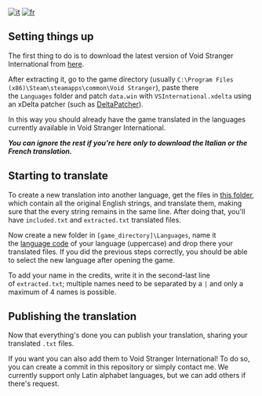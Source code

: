 [![it](https://img.shields.io/badge/italiano-green.svg)](./README.it.md)
[![fr](https://img.shields.io/badge/french-green.svg)](./README.fr.md)

## Setting things up

The first thing to do is to download the latest version of Void Stranger International from [here](/../../releases/latest).

After extracting it, go to the game directory (usually `C:\Program Files (x86)\Steam\steamapps\common\Void Stranger`), paste there the `Languages` folder and patch `data.win` with `VSInternational.xdelta` using an xDelta patcher (such as [DeltaPatcher](https://www.romhacking.net/utilities/704/)).

In this way you should already have the game translated in the languages currently available in Void Stranger International.

___You can ignore the rest if you're here only to download the Italian or the French translation.___

## Starting to translate

To create a new translation into another language, get the files in [this folder](/Languages/EN), which contain all the original English strings, and translate them, making sure that the every string remains in the same line. After doing that, you'll have `included.txt` and `extracted.txt` translated files.

Now create a new folder in `[game_directory]\Languages`, name it the [language code](https://en.wikipedia.org/wiki/List_of_ISO_639_language_codes) of your language (uppercase) and drop there your translated files. If you did the previous steps correctly, you should be able to select the new language after opening the game.

To add your name in the credits, write it in the second-last line of `extracted.txt`; multiple names need to be separated by a `|` and only a maximum of 4 names is possible.

## Publishing the translation

Now that everything's done you can publish your translation, sharing your translated `.txt` files.

If you want you can also add them to Void Stranger International! To do so, you can create a commit in this repository or simply contact me. We currently support only Latin alphabet languages, but we can add others if there's request.
